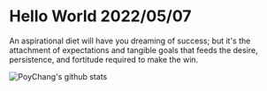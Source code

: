 # Hello World 2022/05/07

An aspirational diet will have you dreaming of success; but it's the attachment of expectations and tangible goals that feeds the desire, persistence, and fortitude required to make the win.

![PoyChang's github stats](https://github-readme-stats.vercel.app/api?username=poychang&show_icons=true&theme=dracula)
